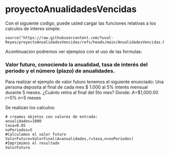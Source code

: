 # proyectoAnualidadesVencidas
Con el siguiente codigo, puede usted cargar las funciones relativas a los calculos de interes simple:
```(r)
source("https://raw.githubusercontent.com/Yuval-Reyes/proyectoAnualidadesVencidas/refs/heads/main/AnualidadesVencidas.R")
```
Acontinuacion podremos ver ejemplos con el uso de las formulas:

### Valor futuro, conociendo la anualidad, tasa de interés del periodo y el número (plazo) de anualidades.
Para realizar el ejemplo de valor futuro tenemos el siguiente enunciado:
Una persona deposita al final de cada mes $ 1.000 al 5% interés mensual durante 5 meses. ¿Cuánto retira al final del 5to mes?
Donde:
$A$=$1,000.00
$r$=5%
$n$=5 meses

Se realizan los calculos:
```(r)
# creamos objetos con valores de entrada:
anualidades=1000
tasa=0.05
noPeriodos=5
#Calculamos el valor futuro
ValorFuturo=ValorFinal(A=anualidades,r=tasa,n=noPeriodos)
#Imprimimos el resultado
ValorFuturo
```
